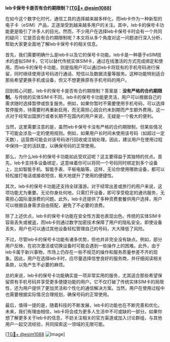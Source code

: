 **leb卡保号卡是否有合约期限制？[[TG💪+ @esim1088](https://t.me/s/esim1088)]**

在如今这个数字化时代，通信工具的选择越来越多样化，而leb卡作为一种新型的电子卡（eSIM）产品，正逐渐受到越来越多用户的关注。其中，leb卡的保号卡功能更是吸引了许多人的目光。然而，不少用户在选择leb卡保号卡时会有一个共同的疑问：它是否会有合约期限制呢？本文将从多个角度对这一问题进行深入分析，帮助大家更全面地了解leb卡保号卡的相关信息。

首先，我们需要明确什么是leb卡以及它的保号卡功能。leb卡是一种基于eSIM技术的虚拟SIM卡，它可以替代传统实体SIM卡，通过在线激活的方式完成绑定和使用。而leb卡的保号卡功能，则是指用户可以通过leb卡将现有的手机号码进行保留，同时继续使用该号码进行通话、短信以及数据流量等服务。这种功能特别适合那些希望更换手机或设备，但又不想更换原有手机号码的用户。

回到核心问题，leb卡的保号卡是否有合约期限制？答案是：**没有严格的合约期限制**。与传统的实体SIM卡不同，leb卡的保号卡功能更灵活，用户可以根据自己的需求随时选择暂停或恢复服务。例如，如果你暂时不需要使用手机号码，可以选择暂停服务，待需要时再重新启用，而无需担心因合约未到期而产生额外费用。这一点对于经常出国旅行或者长期不在国内的用户来说，无疑是一个极大的便利。

当然，这里需要注意的是，虽然leb卡保号卡没有严格的合约期限制，但某些情况下可能会涉及一定的使用规则。例如，如果用户长时间未使用该号码（如超过一定天数），运营商可能会对该号码进行回收或注销处理。因此，建议用户在使用过程中保持一定的活跃度，以确保号码的正常使用。

那么，为什么leb卡的保号卡功能如此受欢迎呢？这主要得益于其独特的优点。首先，leb卡支持多设备绑定，这意味着你可以将同一个号码同时绑定到多个设备上，比如智能手机、智能手表、平板电脑等。这样，无论你使用哪款设备，都可以轻松接打电话或接收短信，极大地提升了使用的便捷性。

其次，leb卡的保号卡功能还支持全球漫游。对于经常出差或旅行的用户来说，这项功能尤为重要。无论你身处何地，只需打开设备，即可享受稳定的通讯服务，无需担心国际漫游费的问题。此外，leb卡还提供了多种资费套餐供用户选择，用户可以根据自身需求自由搭配，避免了不必要的浪费。

除了上述优点，leb卡的保号卡功能在安全性方面也表现出色。传统的实体SIM卡容易丢失或被盗，而leb卡则通过数字加密技术保障了用户的隐私安全。即使设备丢失，用户也可以通过其他设备轻松管理自己的号码，大大降低了风险。

不过，尽管leb卡的保号卡功能有诸多优势，但也并非完全没有缺点。例如，部分用户反映，在初次激活或切换设备时可能会遇到一些操作上的困难。此外，由于leb卡属于新兴事物，市场上仍存在一些不规范的操作和服务质量参差不齐的现象。因此，用户在选择leb卡时，应尽量选择信誉良好的服务商，并仔细阅读相关条款，以免产生不必要的麻烦。

总的来说，leb卡的保号卡功能确实是一项非常实用的服务，尤其适合那些希望保留原有手机号码并享受更多便捷功能的用户。它不仅打破了传统实体SIM卡的局限性，还为用户提供了更加灵活和个性化的通信解决方案。当然，用户在使用过程中也需要根据实际情况合理规划，确保号码的正常使用。

最后，值得一提的是，随着科技的不断发展，leb卡的功能也在不断完善和优化。未来，我们有理由相信，leb卡将会成为更多人生活中不可或缺的一部分。如果你想了解更多关于leb卡的信息，不妨关注相关的官方渠道或加入讨论群组，与其他用户一起交流经验，共同探索这一领域的无限可能。

[[TG💪+ @esim1088](https://t.me/s/esim1088) ![Image](https://i.postimg.cc/4NQfJmqS/Snipaste-2025-05-13-00-14-12.png)]